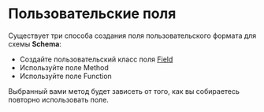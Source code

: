 # Пользовательские поля

Существует три способа создания поля пользовательского формата для схемы **Schema**:

* Создайте пользовательский класс поля [Field](../api-marshmallow/polya-fields.md#class-marshmallow.fields.field-load\_default-typing.any-less-than-marshmallow.missing-greater-than-mi)
* Используйте поле Method
* Используйте поле Function

Выбранный вами метод будет зависеть от того, как вы собираетесь повторно использовать поле.
